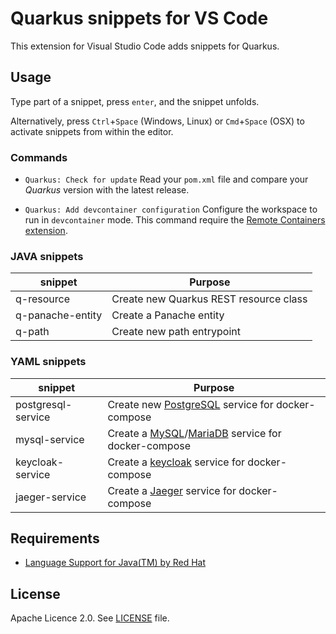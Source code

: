 # Quarkus snippets for VS Code

This extension for Visual Studio Code adds snippets for Quarkus.

## Usage

Type part of a snippet, press `enter`, and the snippet unfolds.

Alternatively, press `Ctrl`+`Space` (Windows, Linux) or `Cmd`+`Space` (OSX) to activate snippets from within the editor.

### Commands

* `Quarkus: Check for update`
  Read your `pom.xml` file and compare your *Quarkus* version with the latest release.

* `Quarkus: Add devcontainer configuration`
  Configure the workspace to run in `devcontainer` mode.
  This command require the [Remote Containers extension](https://marketplace.visualstudio.com/items?itemName=ms-vscode-remote.remote-containers).

### JAVA snippets

| snippet | Purpose |
| ------- | ------- |
| q-resource | Create new Quarkus REST resource class |
| q-panache-entity | Create a Panache entity |
| q-path | Create new path entrypoint |

### YAML snippets

| snippet | Purpose |
| ------- | ------- |
| postgresql-service | Create new [PostgreSQL](https://hub.docker.com/_/postgres) service for docker-compose |
| mysql-service | Create a [MySQL](https://hub.docker.com/_/mysql)/[MariaDB](https://hub.docker.com/_/mariadb) service for docker-compose |
| keycloak-service | Create a [keycloak](https://hub.docker.com/r/jboss/keycloak) service for docker-compose |
| jaeger-service | Create a [Jaeger](https://www.jaegertracing.io/) service for docker-compose |

## Requirements

* [Language Support for Java(TM) by Red Hat](https://marketplace.visualstudio.com/items?itemName=redhat.java)

## License

Apache Licence 2.0. See [LICENSE](/LICENSE) file.
